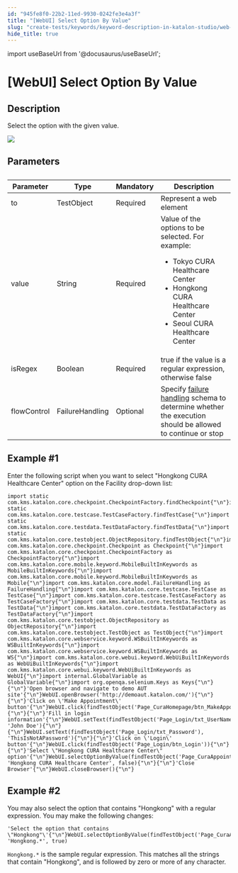 ```yaml
---
id: "945fe8f0-22b2-11ed-9930-0242fe3e4a3f"
title: "[WebUI] Select Option By Value"
slug: "create-tests/keywords/keyword-description-in-katalon-studio/web-ui-keywords/webui-select-option-by-value"
hide_title: true
---
```

import useBaseUrl from '@docusaurus/useBaseUrl';


# <a id="id_0" class="anchor_top_offset"/><a id="ariaid-title1" class="anchor_top_offset"/>[WebUI] Select Option By Value


## <a id="id_0__id_1" class="anchor_top_offset"/>Description

<p xmlns="http://www.w3.org/1999/xhtml" className="p">Select the option with the given value.</p> 
<p xmlns="http://www.w3.org/1999/xhtml" className="p"><img className="image" width={700} src={useBaseUrl("/d88bc640-803e-11ed-998d-0242cfbc79b5.png")} /></p> 

## <a id="id_0__id_2" class="anchor_top_offset"/>Parameters

<table xmlns="http://www.w3.org/1999/xhtml" className="table anchor_top_offset" id="id_0__d016a32a-f9f0-47c8-8f46-65f4018d4c74"><caption /><colgroup><col /><col /><col /><col /></colgroup><thead className="thead"><tr className><th className="entry anchor_top_offset" id="id_0__d016a32a-f9f0-47c8-8f46-65f4018d4c74__entry__1">Parameter</th><th className="entry anchor_top_offset" id="id_0__d016a32a-f9f0-47c8-8f46-65f4018d4c74__entry__2"> Type</th><th className="entry anchor_top_offset" id="id_0__d016a32a-f9f0-47c8-8f46-65f4018d4c74__entry__3">Mandatory</th><th className="entry anchor_top_offset" id="id_0__d016a32a-f9f0-47c8-8f46-65f4018d4c74__entry__4">Description</th></tr></thead><tbody className="tbody"><tr className><td className="entry" headers="id_0__d016a32a-f9f0-47c8-8f46-65f4018d4c74__entry__1 id_0__d016a32a-f9f0-47c8-8f46-65f4018d4c74__entry__2 id_0__d016a32a-f9f0-47c8-8f46-65f4018d4c74__entry__3 id_0__d016a32a-f9f0-47c8-8f46-65f4018d4c74__entry__4 ">to</td><td className="entry" headers="id_0__d016a32a-f9f0-47c8-8f46-65f4018d4c74__entry__1 id_0__d016a32a-f9f0-47c8-8f46-65f4018d4c74__entry__2 id_0__d016a32a-f9f0-47c8-8f46-65f4018d4c74__entry__3 id_0__d016a32a-f9f0-47c8-8f46-65f4018d4c74__entry__4 ">TestObject</td><td className="entry" headers="id_0__d016a32a-f9f0-47c8-8f46-65f4018d4c74__entry__1 id_0__d016a32a-f9f0-47c8-8f46-65f4018d4c74__entry__2 id_0__d016a32a-f9f0-47c8-8f46-65f4018d4c74__entry__3 id_0__d016a32a-f9f0-47c8-8f46-65f4018d4c74__entry__4 ">Required</td><td className="entry" headers="id_0__d016a32a-f9f0-47c8-8f46-65f4018d4c74__entry__1 id_0__d016a32a-f9f0-47c8-8f46-65f4018d4c74__entry__2 id_0__d016a32a-f9f0-47c8-8f46-65f4018d4c74__entry__3 id_0__d016a32a-f9f0-47c8-8f46-65f4018d4c74__entry__4 ">Represent a web element</td></tr><tr className><td className="entry" headers="id_0__d016a32a-f9f0-47c8-8f46-65f4018d4c74__entry__1 id_0__d016a32a-f9f0-47c8-8f46-65f4018d4c74__entry__2 id_0__d016a32a-f9f0-47c8-8f46-65f4018d4c74__entry__3 id_0__d016a32a-f9f0-47c8-8f46-65f4018d4c74__entry__4 ">value</td><td className="entry" headers="id_0__d016a32a-f9f0-47c8-8f46-65f4018d4c74__entry__1 id_0__d016a32a-f9f0-47c8-8f46-65f4018d4c74__entry__2 id_0__d016a32a-f9f0-47c8-8f46-65f4018d4c74__entry__3 id_0__d016a32a-f9f0-47c8-8f46-65f4018d4c74__entry__4 ">String</td><td className="entry" headers="id_0__d016a32a-f9f0-47c8-8f46-65f4018d4c74__entry__1 id_0__d016a32a-f9f0-47c8-8f46-65f4018d4c74__entry__2 id_0__d016a32a-f9f0-47c8-8f46-65f4018d4c74__entry__3 id_0__d016a32a-f9f0-47c8-8f46-65f4018d4c74__entry__4 ">Required</td><td className="entry" headers="id_0__d016a32a-f9f0-47c8-8f46-65f4018d4c74__entry__1 id_0__d016a32a-f9f0-47c8-8f46-65f4018d4c74__entry__2 id_0__d016a32a-f9f0-47c8-8f46-65f4018d4c74__entry__3 id_0__d016a32a-f9f0-47c8-8f46-65f4018d4c74__entry__4 ">Value of the options to be selected. For example:<ul className="ul"><li className="li">Tokyo CURA Healthcare Center</li><li className="li">Hongkong CURA Healthcare Center</li><li className="li">Seoul CURA Healthcare Center</li></ul></td></tr><tr className><td className="entry" headers="id_0__d016a32a-f9f0-47c8-8f46-65f4018d4c74__entry__1 id_0__d016a32a-f9f0-47c8-8f46-65f4018d4c74__entry__2 id_0__d016a32a-f9f0-47c8-8f46-65f4018d4c74__entry__3 id_0__d016a32a-f9f0-47c8-8f46-65f4018d4c74__entry__4 ">isRegex</td><td className="entry" headers="id_0__d016a32a-f9f0-47c8-8f46-65f4018d4c74__entry__1 id_0__d016a32a-f9f0-47c8-8f46-65f4018d4c74__entry__2 id_0__d016a32a-f9f0-47c8-8f46-65f4018d4c74__entry__3 id_0__d016a32a-f9f0-47c8-8f46-65f4018d4c74__entry__4 ">Boolean</td><td className="entry" headers="id_0__d016a32a-f9f0-47c8-8f46-65f4018d4c74__entry__1 id_0__d016a32a-f9f0-47c8-8f46-65f4018d4c74__entry__2 id_0__d016a32a-f9f0-47c8-8f46-65f4018d4c74__entry__3 id_0__d016a32a-f9f0-47c8-8f46-65f4018d4c74__entry__4 ">Required</td><td className="entry" headers="id_0__d016a32a-f9f0-47c8-8f46-65f4018d4c74__entry__1 id_0__d016a32a-f9f0-47c8-8f46-65f4018d4c74__entry__2 id_0__d016a32a-f9f0-47c8-8f46-65f4018d4c74__entry__3 id_0__d016a32a-f9f0-47c8-8f46-65f4018d4c74__entry__4 "><span className="ph uicontrol">true</span> if the value is a regular expression, otherwise <span className="ph uicontrol">false</span></td></tr><tr className><td className="entry" headers="id_0__d016a32a-f9f0-47c8-8f46-65f4018d4c74__entry__1 id_0__d016a32a-f9f0-47c8-8f46-65f4018d4c74__entry__2 id_0__d016a32a-f9f0-47c8-8f46-65f4018d4c74__entry__3 id_0__d016a32a-f9f0-47c8-8f46-65f4018d4c74__entry__4 ">flowControl</td><td className="entry" headers="id_0__d016a32a-f9f0-47c8-8f46-65f4018d4c74__entry__1 id_0__d016a32a-f9f0-47c8-8f46-65f4018d4c74__entry__2 id_0__d016a32a-f9f0-47c8-8f46-65f4018d4c74__entry__3 id_0__d016a32a-f9f0-47c8-8f46-65f4018d4c74__entry__4 ">FailureHandling</td><td className="entry" headers="id_0__d016a32a-f9f0-47c8-8f46-65f4018d4c74__entry__1 id_0__d016a32a-f9f0-47c8-8f46-65f4018d4c74__entry__2 id_0__d016a32a-f9f0-47c8-8f46-65f4018d4c74__entry__3 id_0__d016a32a-f9f0-47c8-8f46-65f4018d4c74__entry__4 ">Optional</td><td className="entry" headers="id_0__d016a32a-f9f0-47c8-8f46-65f4018d4c74__entry__1 id_0__d016a32a-f9f0-47c8-8f46-65f4018d4c74__entry__2 id_0__d016a32a-f9f0-47c8-8f46-65f4018d4c74__entry__3 id_0__d016a32a-f9f0-47c8-8f46-65f4018d4c74__entry__4 ">Specify <a className="xref" href="/maintain/configure-failure-handling-settings-in-katalon-studio">failure handling</a> schema to determine whether the execution should be allowed to continue or stop</td></tr></tbody></table> 

## <a id="id_0__id_3" class="anchor_top_offset"/>Example #1

<p xmlns="http://www.w3.org/1999/xhtml" className="p">Enter the following script when you want to select "Hongkong CURA Healthcare Center" option on the <span className="ph uicontrol">Facility</span> drop-down list:</p> 
<pre xmlns="http://www.w3.org/1999/xhtml" className="pre codeblock"><code>import static com.kms.katalon.core.checkpoint.CheckpointFactory.findCheckpoint{"\n"}import static com.kms.katalon.core.testcase.TestCaseFactory.findTestCase{"\n"}import static com.kms.katalon.core.testdata.TestDataFactory.findTestData{"\n"}import static com.kms.katalon.core.testobject.ObjectRepository.findTestObject{"\n"}import com.kms.katalon.core.checkpoint.Checkpoint as Checkpoint{"\n"}import com.kms.katalon.core.checkpoint.CheckpointFactory as CheckpointFactory{"\n"}import com.kms.katalon.core.mobile.keyword.MobileBuiltInKeywords as MobileBuiltInKeywords{"\n"}import com.kms.katalon.core.mobile.keyword.MobileBuiltInKeywords as Mobile{"\n"}import com.kms.katalon.core.model.FailureHandling as FailureHandling{"\n"}import com.kms.katalon.core.testcase.TestCase as TestCase{"\n"}import com.kms.katalon.core.testcase.TestCaseFactory as TestCaseFactory{"\n"}import com.kms.katalon.core.testdata.TestData as TestData{"\n"}import com.kms.katalon.core.testdata.TestDataFactory as TestDataFactory{"\n"}import com.kms.katalon.core.testobject.ObjectRepository as ObjectRepository{"\n"}import com.kms.katalon.core.testobject.TestObject as TestObject{"\n"}import com.kms.katalon.core.webservice.keyword.WSBuiltInKeywords as WSBuiltInKeywords{"\n"}import com.kms.katalon.core.webservice.keyword.WSBuiltInKeywords as WS{"\n"}import com.kms.katalon.core.webui.keyword.WebUiBuiltInKeywords as WebUiBuiltInKeywords{"\n"}import com.kms.katalon.core.webui.keyword.WebUiBuiltInKeywords as WebUI{"\n"}import internal.GlobalVariable as GlobalVariable{"\n"}import org.openqa.selenium.Keys as Keys{"\n"}{"\n"}'Open browser and navigate to demo AUT site'{"\n"}WebUI.openBrowser('http://demoaut.katalon.com/'){"\n"}{"\n"}'Click on \'Make Appointment\' button'{"\n"}WebUI.click(findTestObject('Page_CuraHomepage/btn_MakeAppointment')){"\n"}{"\n"}'Fill in login information'{"\n"}WebUI.setText(findTestObject('Page_Login/txt_UserName'), 'John Doe'){"\n"}{"\n"}WebUI.setText(findTestObject('Page_Login/txt_Password'), 'ThisIsNotAPassword'){"\n"}{"\n"}'Click on \'Login\' button'{"\n"}WebUI.click(findTestObject('Page_Login/btn_Login')){"\n"}{"\n"}'Select \"Hongkong CURA Healthcare Center\" option'{"\n"}WebUI.selectOptionByValue(findTestObject('Page_CuraAppointment/lst_Facility'), 'Hongkong CURA Healthcare Center', false){"\n"}{"\n"}'Close Browser'{"\n"}WebUI.closeBrowser(){"\n"}</code></pre> 

## Example #2

<div xmlns="http://www.w3.org/1999/xhtml" className="p">You may also select the option that contains "Hongkong" with a regular expression. You may make the following changes:<pre className="pre codeblock"><code>'Select the option that contains \"Hongkong"\'{"\n"}WebUI.selectOptionByValue(findTestObject('Page_CuraAppointment/lst_Facility'), 'Hongkong.*', true)</code></pre></div>
<p xmlns="http://www.w3.org/1999/xhtml" className="p"><code className="ph codeph">Hongkong.*</code> is the sample regular expression. This matches all the strings that contain "Hongkong", and is followed by zero or more of any character.</p> 
